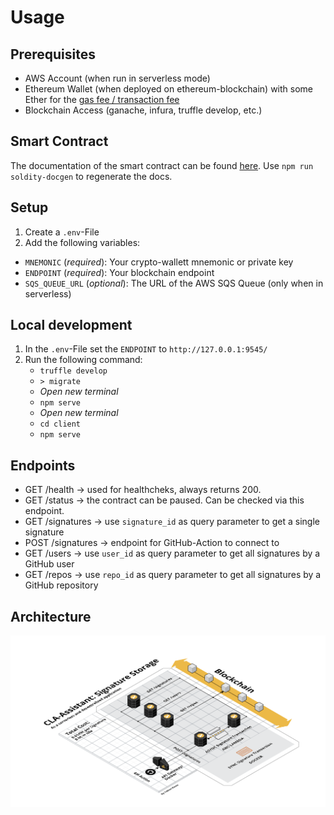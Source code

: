 # Usage

## Prerequisites

- AWS Account (when run in serverless mode)
- Ethereum Wallet (when deployed on ethereum-blockchain) with some Ether for the [gas fee / transaction fee](https://ethereum.stackexchange.com/questions/3/what-is-meant-by-the-term-gas)
- Blockchain Access (ganache, infura, truffle develop, etc.)

## Smart Contract

The documentation of the smart contract can be found [here](./docs/index.md).
Use `npm run soldity-docgen` to regenerate the docs.

## Setup

1. Create a `.env`-File
2. Add the following variables:

- `MNEMONIC` (_required_): Your crypto-wallett mnemonic or private key
- `ENDPOINT` (_required_): Your blockchain endpoint
- `SQS_QUEUE_URL` (_optional_): The URL of the AWS SQS Queue (only when in serverless)

## Local development

1. In the `.env`-File set the `ENDPOINT` to `http://127.0.0.1:9545/`
2. Run the following command:
   - `truffle develop`
   - `> migrate`
   - _Open new terminal_
   - `npm serve`
   - _Open new terminal_
   - `cd client`
   - `npm serve`

## Endpoints

- GET /health -> used for healthcheks, always returns 200.
- GET /status -> the contract can be paused. Can be checked via this endpoint.
- GET /signatures -> use `signature_id` as query parameter to get a single signature
- POST /signatures -> endpoint for GitHub-Action to connect to
- GET /users -> use `user_id` as query parameter to get all signatures by a GitHub user
- GET /repos -> use `repo_id` as query parameter to get all signatures by a GitHub repository

## Architecture

![Signature Storage](./docs/architecture.png "Architecture")
